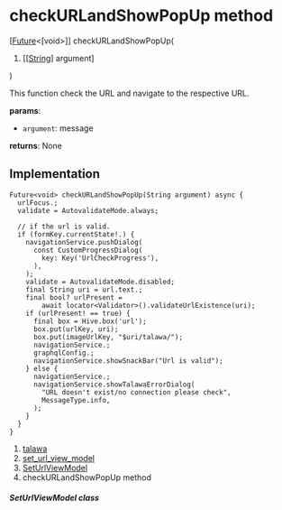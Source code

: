 
<div>

# checkURLandShowPopUp method

</div>


[[Future](https://api.flutter.dev/flutter/dart-core/Future-class.html)\<[void\>]]
checkURLandShowPopUp(

1.  [[[String](https://api.flutter.dev/flutter/dart-core/String-class.html)]
    argument]

)



This function check the URL and navigate to the respective URL.

**params**:

-   `argument`: message

**returns**: None



## Implementation

``` language-dart
Future<void> checkURLandShowPopUp(String argument) async {
  urlFocus.;
  validate = AutovalidateMode.always;

  // if the url is valid.
  if (formKey.currentState!.) {
    navigationService.pushDialog(
      const CustomProgressDialog(
        key: Key('UrlCheckProgress'),
      ),
    );
    validate = AutovalidateMode.disabled;
    final String uri = url.text.;
    final bool? urlPresent =
        await locator<Validator>().validateUrlExistence(uri);
    if (urlPresent! == true) {
      final box = Hive.box('url');
      box.put(urlKey, uri);
      box.put(imageUrlKey, "$uri/talawa/");
      navigationService.;
      graphqlConfig.;
      navigationService.showSnackBar("Url is valid");
    } else {
      navigationService.;
      navigationService.showTalawaErrorDialog(
        "URL doesn't exist/no connection please check",
        MessageType.info,
      );
    }
  }
}
```







1.  [talawa](../../index.html)
2.  [set_url_view_model](../../view_model_pre_auth_view_models_set_url_view_model/)
3.  [SetUrlViewModel](../../view_model_pre_auth_view_models_set_url_view_model/SetUrlViewModel-class.html)
4.  checkURLandShowPopUp method

##### SetUrlViewModel class







